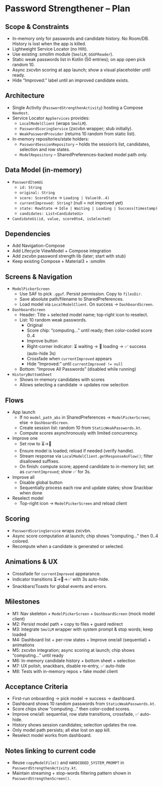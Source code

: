 # Password Strengthener – Plan

## Scope & Constraints
- In-memory only for passwords and candidate history. No Room/DB. History is lost when the app is killed.
- Lightweight Service Locator (no Hilt).
- Use existing :smollm module (`SmolLM`, `GGUFReader`).
- Static weak passwords list in Kotlin (50 entries); on app open pick random 10.
- Async zxcvbn scoring at app launch; show a visual placeholder until ready.
- Hide “Improved:” label until an improved candidate exists.

## Architecture
- Single Activity (`PasswordStrengthenActivity`) hosting a Compose `NavHost`.
- Service Locator `AppServices` provides:
  - `LocalModelClient` (wraps `SmolLM`).
  - `PasswordScoringService` (zxcvbn wrapper; stub initially).
  - `WeakPasswordProvider` (returns 10 random from static list).
- In-memory repositories/state holders:
  - `PasswordSessionRepository` – holds the session’s list, candidates, selection and row states.
  - `ModelRepository` – SharedPreferences-backed model path only.

## Data Model (in-memory)
- `PasswordItemUi`
  - `id: String`
  - `original: String`
  - `score: ScoreState` → `Loading | Value(0..4)`
  - `currentImproved: String?` (null = not improved yet)
  - `state: RowState` → `Idle | Waiting | Loading | Success(timestamp)`
  - `candidates: List<CandidateUi>`
- `CandidateUi(id, value, score0to4, isSelected)`

## Dependencies
- Add Navigation-Compose
- Add Lifecycle ViewModel + Compose integration
- Add zxcvbn password strength lib (later; start with stub)
- Keep existing Compose + Material3 + :smollm

## Screens & Navigation
- `ModelPickerScreen`
  - Use SAF to pick `.gguf`. Persist permission. Copy to `filesDir`.
  - Save absolute path/filename to SharedPreferences.
  - Load model via `LocalModelClient`. On success → `DashboardScreen`.
- `DashboardScreen`
  - Header: Title + selected model name; top-right icon to reselect.
  - List: 10 random weak passwords.
    - Original
    - Score chip: “computing…” until ready; then color-coded score 0..4
    - Improve button
    - Right-corner indicator: ⏳ waiting → 🔄 loading → ✅ success (auto-hide 3s)
    - Crossfade when `currentImproved` appears
    - Hide “Improved:” until `currentImproved != null`
  - Bottom: “Improve All Passwords” (disabled while running)
- `HistoryBottomSheet`
  - Shows in-memory candidates with scores
  - Allows selecting a candidate → updates row selection

## Flows
- App launch
  - If no `model_path_abs` in SharedPreferences → `ModelPickerScreen`; else → `DashboardScreen`.
  - Create session list: random 10 from `StaticWeakPasswords.kt`.
  - Compute scores asynchronously with limited concurrency.
- Improve one
  - Set row to ⏳→🔄
  - Ensure model is loaded; reload if needed (verify handle).
  - Stream response via `LocalModelClient.getResponseAsFlow()`; filter disallowed suffixes.
  - On finish: compute score; append candidate to in-memory list; set as `currentImproved`; show ✅ for 3s.
- Improve all
  - Disable global button
  - Sequentially process each row and update states; show Snackbar when done
- Reselect model
  - Top-right icon → `ModelPickerScreen` and reload client

## Scoring
- `PasswordScoringService` wraps zxcvbn.
- Async score computation at launch; chip shows “computing…” then 0..4 colored.
- Recompute when a candidate is generated or selected.

## Animations & UX
- Crossfade for `currentImproved` appearance.
- Indicator transitions ⏳→🔄→✅ with 3s auto-hide.
- Snackbars/Toasts for global events and errors.

## Milestones
- M1: Nav skeleton + `ModelPickerScreen` + `DashboardScreen` (mock model client)
- M2: Persist model path + copy to files + guard redirect
- M3: Integrate `SmolLM` wrapper with system prompt & stop words; keep loaded
- M4: Dashboard list + per-row states + Improve one/all (sequential) + animations
- M5: zxcvbn integration; async scoring at launch; chip shows “computing…” until ready
- M6: In-memory candidate history + bottom sheet + selection
- M7: UX polish, snackbars, disable re-entry, ✅ auto-hide
- M8: Tests with in-memory repos + fake model client

## Acceptance Criteria
- First-run onboarding → pick model → success → dashboard.
- Dashboard shows 10 random passwords from `StaticWeakPasswords.kt`.
- Score chips show “computing…” then color-coded scores.
- Improve one/all: sequential, row state transitions, crossfade, ✅ auto-hide.
- History shows session candidates; selection updates the row.
- Only model path persists; all else lost on app kill.
- Reselect model works from dashboard.

## Notes linking to current code
- Reuse `copyModelFile()` and `HARDCODED_SYSTEM_PROMPT` in `PasswordStrengthenActivity.kt`.
- Maintain streaming + stop-words filtering pattern shown in `PasswordStrengthenScreen()`.

